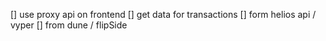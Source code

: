 [] use proxy api on frontend
[] get data for transactions
    [] form helios api / vyper
    [] from dune / flipSide

